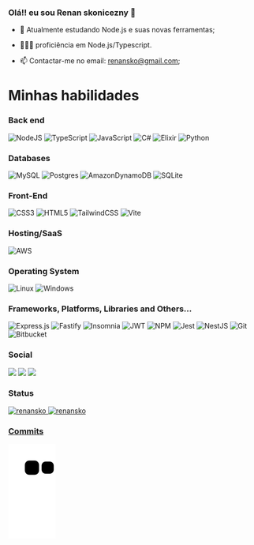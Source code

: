 ### Olá!! eu sou Renan skonicezny 👋

<div>

- 🌱 Atualmente estudando Node.js e suas novas ferramentas;

- 👨🏻‍💻 proficiência em Node.js/Typescript.

- 📫 Contactar-me no email: renansko@gmail.com;

</div>


    
<!--   <p><img align="center" src="https://github-readme-streak-stats.herokuapp.com/?user=renansko&" alt="renansko" /></p> -->
  

# Minhas habilidades

### Back end
  ![NodeJS](https://img.shields.io/badge/node.js-6DA55F?style=for-the-badge&logo=node.js&logoColor=white)
  ![TypeScript](https://img.shields.io/badge/typescript-%23007ACC.svg?style=for-the-badge&logo=typescript&logoColor=white)
  ![JavaScript](https://img.shields.io/badge/javascript-%23323330.svg?style=for-the-badge&logo=javascript&logoColor=%23F7DF1E)
  ![C#](https://img.shields.io/badge/c%23-%23239120.svg?style=for-the-badge&logo=c-sharp&logoColor=Flat-square)
  ![Elixir](https://img.shields.io/badge/elixir-%234B275F.svg?style=for-the-badge&logo=elixir&logoColor=Flat-square)
  ![Python](https://img.shields.io/badge/python-3670A0?style=for-the-badge&logo=python&logoColor=ffdd54)
  

### Databases
 ![MySQL](https://img.shields.io/badge/mysql-%2300f.svg?style=for-the-badge&logo=mysql&logoColor=white) 
 ![Postgres](https://img.shields.io/badge/postgres-%23316192.svg?style=for-the-badge&logo=postgresql&logoColor=white)
 ![AmazonDynamoDB](https://img.shields.io/badge/Amazon%20DynamoDB-4053D6?style=for-the-badge&logo=Amazon%20DynamoDB&logoColor=Flat-square)
 ![SQLite](https://img.shields.io/badge/sqlite-%2307405e.svg?style=for-the-badge&logo=sqlite&logoColor=Flat-square)

### Front-End
  ![CSS3](https://img.shields.io/badge/css3-%231572B6.svg?style=for-the-badge&logo=css3&logoColor=Flat-square)
  ![HTML5](https://img.shields.io/badge/html5-%23E34F26.svg?style=for-the-badge&logo=html5&logoColor=white)
  ![TailwindCSS](https://img.shields.io/badge/tailwindcss-%2338B2AC.svg?style=for-the-badge&logo=tailwind-css&logoColor=white)
  ![Vite](https://img.shields.io/badge/vite-%23646CFF.svg?style=for-the-badge&logo=vite&logoColor=white)

### Hosting/SaaS
![AWS](https://img.shields.io/badge/AWS-%23FF9900.svg?style=for-the-badge&logo=amazon-aws&logoColor=Flat-square)
 
### Operating System
![Linux](https://img.shields.io/badge/Linux-FCC624?style=for-the-badge&logo=linux&logoColor=white)
![Windows](https://img.shields.io/badge/Windows-0078D6?style=for-the-badge&logo=windows&logoColor=Flat-square)

### Frameworks, Platforms, Libraries and Others...
![Express.js](https://img.shields.io/badge/express.js-%23404d59.svg?style=for-the-badge&logo=express&logoColor=%2361DAFB)
![Fastify](https://img.shields.io/badge/fastify-%23000000.svg?style=for-the-badge&logo=fastify&logoColor=Flat-square)
![Insomnia](https://img.shields.io/badge/Insomnia-black?style=for-the-badge&logo=insomnia&logoColor=5849BE)
![JWT](https://img.shields.io/badge/JWT-black?style=for-the-badge&logo=JSON%20web%20tokens)
![NPM](https://img.shields.io/badge/NPM-%23CB3837.svg?style=for-the-badge&logo=npm&logoColor=Flat-square)
![Jest](https://img.shields.io/badge/-jest-%23C21325?style=for-the-badge&logo=jest&logoColor=Flat-square)
![NestJS](https://img.shields.io/badge/nestjs-%23E0234E.svg?style=for-the-badge&logo=nestjs&logoColor=Flat-square)
![Git](https://img.shields.io/badge/git-%23F05033.svg?style=for-the-badge&logo=git&logoColor=white)
![Bitbucket](https://img.shields.io/badge/bitbucket-%230047B3.svg?style=for-the-badge&logo=bitbucket&logoColor=Flat-square)
  <div> 
  
### Social
  <a href="https://instagram.com/renansko" target="_blank"><img  target="_blank" src="https://img.shields.io/badge/-Instagram-%23E4405F?style=for-the-badge&logo=instagram&logoColor=white" target="_blank"></a>
  <a href = "mailto:renansko@gmail.com"><img src="https://img.shields.io/badge/Gmail-D14836?style=for-the-badge&logo=gmail&logoColor=white" target="_blank"></a>
  <a href="https://www.linkedin.com/in/renan-skonicezny-vilela-47bb03194/" target="_blank"><img src="https://img.shields.io/badge/-LinkedIn-%230077B5?style=for-the-badge&logo=linkedin&logoColor=white" target="_blank"></a> 
 
### Status
    
  <div align="left">
  <a href="https://github.com/renansko">
  <img  height="170em" src="https://github-readme-stats.vercel.app/api/top-langs?username=renansko&show_icons=true&locale=en&layout=compact" alt="renansko" />
  <img height="170em" src="https://github-readme-stats.vercel.app/api?username=renansko&show_icons=true&locale=en" alt="renansko" />
</div> 
 
  ### Commits
  ![Snake animation](https://github.com/renansko/renansko/blob/output/github-contribution-grid-snake.svg)
    </div>
